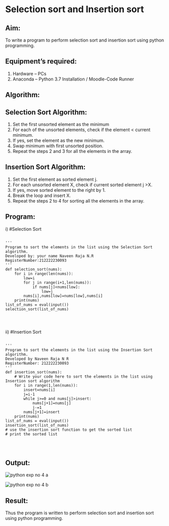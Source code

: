 # Selection sort and Insertion sort
## Aim:
To write a program to perform selection sort and insertion sort using python programming.
## Equipment’s required:
1.	Hardware – PCs
2.	Anaconda – Python 3.7 Installation / Moodle-Code Runner
## Algorithm:
## Selection Sort Algorithm:
1.	Set the first unsorted element as the minimum
2.	For each of the unsorted elements, check if the element < current minimum.
3.	If yes, set the element as the new minimum.
4.	Swap minimum with first unsorted position.
5.	Repeat the steps 2 and 3 for all the elements in the array.
## Insertion Sort Algorithm:
1.	Set the first element as sorted element j.
2.	For each unsorted element X, check if current sorted element j >X.
3.	If yes, move sorted element to the right by 1.
4.	Break the loop and insert X.
5.	Repeat the steps 2 to 4 for sorting all the elements in the array.
## Program:
i)	#Selection Sort
```

''' 
Program to sort the elements in the list using the Selection Sort algorithm.
Developed by: your name Naveen Raja N.R
RegisterNumber:212222230093
'''
def selection_sort(nums):
    for i in range(len(nums)):
        low=i
        for j in range(i+1,len(nums)):
            if nums[j]<nums[low]:
                low=j
        nums[i],nums[low]=nums[low],nums[i]
    print(nums)
list_of_nums = eval(input())
selection_sort(list_of_nums)




```
ii)	#Insertion Sort
```

''' 
Program to sort the elements in the list using the Insertion Sort algorithm.
Developed by Naveen Raja N R
RegisterNumber: 212222230093
'''
def insertion_sort(nums):
    # Write your code here to sort the elements in the list using Insertion sort algorithm
    for i in range(1,len(nums)):
        insert=nums[i]
        j=i-1
        while j>=0 and nums[j]>insert:
            nums[j+1]=nums[j]
            j-=1
        nums[j+1]=insert
    print(nums)    
list_of_nums = eval(input())
insertion_sort(list_of_nums)
# use the insertion sort function to get the sorted list
# print the sorted list




```

## Output:
![python exp no 4 a](https://github.com/naveenraja2004/Sorting-Algorithm/assets/118707204/d1075978-75a1-4e29-9d07-926d01de0b2f)




![python exp no 4 b](https://github.com/naveenraja2004/Sorting-Algorithm/assets/118707204/f612a63e-9a14-422b-9083-36fccb9eead9)

## Result:
Thus the program is written to perform selection sort and insertion sort using python programming.
